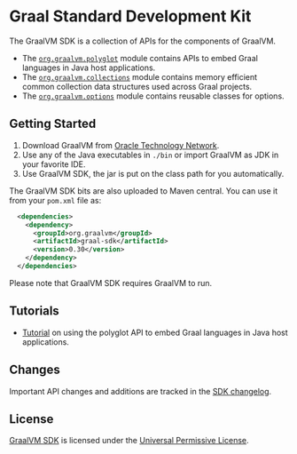 # Graal Standard Development Kit

The GraalVM SDK is a collection of APIs for the components of GraalVM.

* The [`org.graalvm.polyglot`](http://www.graalvm.org/sdk/javadoc/org/graalvm/polyglot/package-summary.html) module contains APIs to embed Graal languages in Java host applications.
* The [`org.graalvm.collections`](http://www.graalvm.org/sdk/javadoc/org/graalvm/collections/package-summary.html) module contains memory efficient common collection data structures used across Graal projects.
* The [`org.graalvm.options`](http://www.graalvm.org/sdk/javadoc/org/graalvm/options/package-summary.html) module contains reusable classes for options.

## Getting Started

1. Download GraalVM from [Oracle Technology Network](http://www.oracle.com/technetwork/oracle-labs/program-languages/overview/).
2. Use any of the Java executables in `./bin` or import GraalVM as JDK in your favorite IDE.
3. Use GraalVM SDK, the jar is put on the class path for you automatically.

The GraalVM SDK bits are also uploaded to Maven central.
You can use it from your `pom.xml` file as:

```xml
  <dependencies>
    <dependency>
      <groupId>org.graalvm</groupId>
      <artifactId>graal-sdk</artifactId>
      <version>0.30</version>
    </dependency>
  </dependencies>
```

Please note that GraalVM SDK requires GraalVM to run.

## Tutorials

* [Tutorial](http://www.graalvm.org/docs/graalvm-as-a-platform/embed/) on using the polyglot API to embed Graal languages in Java host applications.

## Changes

Important API changes and additions are tracked in the [SDK changelog](./CHANGELOG.md).  


## License

[GraalVM SDK](../sdk) is licensed under the [Universal Permissive License](./LICENSE.md).
